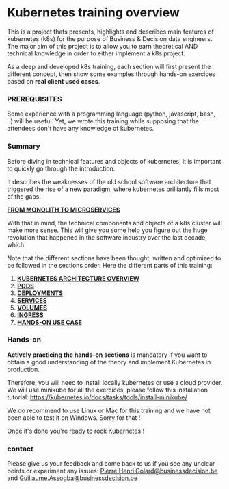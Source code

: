 # Kubernetes training overview

This is a project thats presents, highlights and describes main features of kubernetes (k8s) for the purpose of Business & Decision data engineers. The major aim of this project is to allow you to earn theoretical AND technical knowledge in order to either implement a k8s project.

As a deep and developed k8s training, each section will first present the different concept, then show some examples through hands-on exercices based on **real client used cases**.

### PREREQUISITES

Some experience with a programming language (python, javascript, bash, ..) will be useful. Yet, we wrote this training while supposing that the attendees don't have any knowledge of kubernetes.

### Summary

Before diving in technical features and objects of kubernetes, it is important to quickly go through the introduction.

It describes the weaknesses of the old school software architecture that triggered the rise of a new paradigm, where kubernetes brilliantly fills most of the gaps.

**[FROM MONOLITH TO MICROSERVICES](introduction.md)**

With that in mind, the technical components and objects of a k8s cluster will make more sense.
This will give you some help you figure out the huge revolution that happened in the software industry over the last decade, which  

Note that the different sections have been thought, written and optimized to be followed in the sections order.
Here the different parts of this training:

1. **[KUBERNETES ARCHITECTURE OVERVIEW](overview.md)**
2. **[PODS](1-PODS/pods.md)**
3. **[DEPLOYMENTS](2-DEPLOYMENTS/deployments.md)**
4. **[SERVICES](3-SERVICES/services.md)**
5. **[VOLUMES](4-VOLUMES/volumes.md)**
6. **[INGRESS](5-INGRESS/ingress.md)**
7. **[HANDS-ON USE CASE](to_complete.md)**


### Hands-on

**Actively practicing the hands-on sections** is mandatory if you want to obtain a good understanding of the theory and implement Kubernetes in production.

Therefore, you will need to install locally kubernetes or use a cloud provider.
We will use minikube for all the exercices, please follow this installation tutorial: https://kubernetes.io/docs/tasks/tools/install-minikube/

We do recommend to use Linux or Mac for this training and we have not been able to test it on Windows. Sorry for that !

Once it's done you're ready to rock Kubernetes !

### contact

Please give us your feedback and come back to us if you see any unclear points or experiment any issues:
Pierre.Henri.Golard@businessdecision.be and Guillaume.Assogba@businessdecision.be
